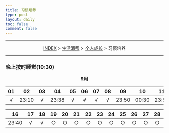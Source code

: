 ```yaml
---
title: 习惯培养
type: post
layout: daily
toc: false
comment: false
---
```

---
<span><center>[INDEX](/gknows/index) > [生活消费](/gknows/生活消费) > [个人成长](/gknows/个人成长) > 习惯培养</center></span>

---
### 晚上按时睡觉(10:30)

**<center>9月</center>**

| 01 | 02    | 03 | 04    | 05 | 06 | 07 | 08 | 09    | 10    | 11    | 12    | 13 | 14 | 15    |
|:--:|:-----:|:--:|:-----:|:--:|:--:|:--:|:--:|:-----:|:-----:|:-----:|:-----:|:--:|:--:|:-----:|
| √  | 23:10 | √  | 23:38 | √  | √  | √  | √  | 23:50 | 00:30 | 23:50 | 23:00 | √  | √  | 23:30 |

| 16    | 17 | 18 | 19 | 20 | 21 | 22 | 23 | 24 | 25 | 26 | 27 | 28 | 29 | 30 |
|:-----:|:--:|:--:|:--:|:--:|:--:|:--:|:--:|:--:|:--:|:--:|:--:|:--:|:--:|:--:|
| 23:40 | √  | √  | ○  | ○  | ○  | ○  | ○  | ○  | ○  | ○  | ○  | ○  | ○  | ○  |
